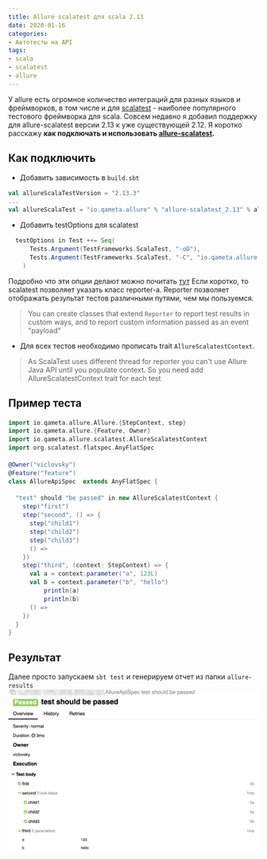```yaml
---
title: Allure scalatest для scala 2.13
date: 2020-01-16
categories: 
- Автотесты на API
tags:
- scala
- scalatest
- allure 
---
```

У allure есть огромное количество интеграций для разных языков и фреймворков, в том числе и для [scalatest](http://www.scalatest.org/) - наиболее популярного тестового фреймворка для scala. 
Совсем недавно я добавил поддержку для allure-scalatest версии 2.13 к уже существующей 2.12. 
Я коротко расскажу  **как подключать и использовать [allure-scalatest](https://github.com/allure-framework/allure-java/tree/master/allure-scalatest).**

## Как подключить
* Добавить зависимость в ```build.sbt```
```sbt
val allureScalaTestVersion = "2.13.3"
...
val allureScalaTest = "io.qameta.allure" % "allure-scalatest_2.13" % allureScalaTestVersion % Test
```

* Добавить testOptions для scalatest
```sbt
  testOptions in Test ++= Seq(
      Tests.Argument(TestFrameworks.ScalaTest, "-oD"),
      Tests.Argument(TestFrameworks.ScalaTest, "-C", "io.qameta.allure.scalatest.AllureScalatest")
    )
```
Подробно что эти опции делают можно почитать [тут](http://www.scalatest.org/user_guide/using_scalatest_with_sbt) 
Если коротко, то scalatest позволяет указать класс reporter-а. Reporter позволяет отображать результат тестов различными путями, чем мы пользуемся. 
 > You can create classes that extend <code>Reporter</code> to report test results in custom ways, and to
> report custom information passed as an event "payload"

*  Для всех тестов необходимо прописать trait ```AllureScalatestContext```.
>As ScalaTest uses different thread for reporter you can't use Allure Java API until you populate context. So you need add AllureScalatestContext trait for each test

## Пример теста
```scala
import io.qameta.allure.Allure.{StepContext, step}
import io.qameta.allure.{Feature, Owner}
import io.qameta.allure.scalatest.AllureScalatestContext
import org.scalatest.flatspec.AnyFlatSpec

@Owner("viclovsky")
@Feature("feature")
class AllureApiSpec  extends AnyFlatSpec {

  "test" should "be passed" in new AllureScalatestContext {
    step("first")
    step("second", () => {
      step("child1")
      step("child2")
      step("child3")
      () =>
    })
    step("third", (context: StepContext) => {
      val a = context.parameter("a", 123L)
      val b = context.parameter("b", "hello")
          println(a)
          println(b)
      () =>
    })
  }
}
```

## Результат
Далее просто запускаем ```sbt test``` и генерируем отчет из папки ```allure-results```
![Alt text](/images/2020-05-18-allure-scalatest.png)
